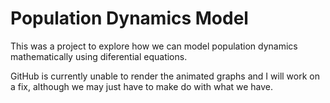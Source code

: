 # Population Dynamics Model
This was a project to explore how we can model population dynamics mathematically using diferential equations.

GitHub is currently unable to render the animated graphs and I will work on a fix, although we may just have to make do with what we have. 
